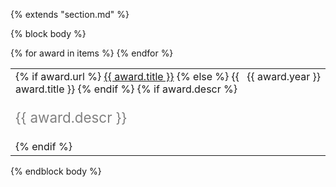 {% extends "section.md" %}

{% block body %}
<table class="table table-hover">
{% for award in items %}
<tr>
  <td>
  <div style='float: right'>{{ award.year }}</div>
  <div>
    {% if award.url %}
        <a href="{{award.url}}" target="_blank">{{ award.title }}</a>
    {% else %}
        {{ award.title }}
    {% endif %}
    {% if award.descr %}
    <br><p style="color:grey;font-size:1.4rem">{{ award.descr }}</p>
    {% endif %}
  </div>
  </td>
  <!-- <td class='col-md-2' style='text-align:right;'>{{ award.year }}</td> -->
</tr>
{% endfor %}
</table>
{% endblock body %}
